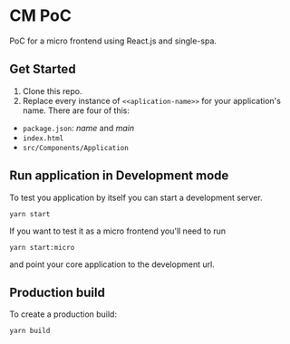# CM PoC
PoC for a micro frontend using React.js and single-spa.

## Get Started
1. Clone this repo.
2. Replace every instance of `<<aplication-name>>` for your application's name. There are four of this:

- `package.json`: *name* and *main*
- `index.html`
- `src/Components/Application`

## Run application in Development mode

To test you application by itself you can start a development server.
```
yarn start
```

If you want to test it as a micro frontend you'll need to run
```
yarn start:micro
``` 
and point your core application to the development url.

## Production build
To create a production build:
```
yarn build
```

